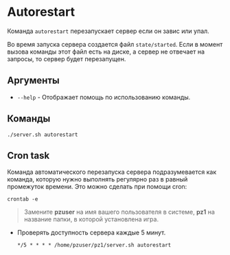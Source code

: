 # Autorestart
Команда `autorestart` перезапускает сервер если он завис или упал.

Во время запуска сервера создается файл `state/started`. Если в момент вызова команды этот файл есть на диске, а сервер не отвечает на запросы, то сервер будет перезапущен.

## Аргументы

* `--help` - Отображает помощь по использованию команды.

## Команды

    ./server.sh autorestart

## Cron task
Команда автоматического перезапуска сервера подразумевается как команда, которую нужно выполнять регулярно раз в равный промежуток времени. Это можно сделать при помощи cron:

    crontab -e

> Замените **pzuser** на имя вашего пользователя в системе, **pz1** на название папки, в которой установлена игра.

* Проверять доступность сервера каждые 5 минут.

      */5 * * * * /home/pzuser/pz1/server.sh autorestart
